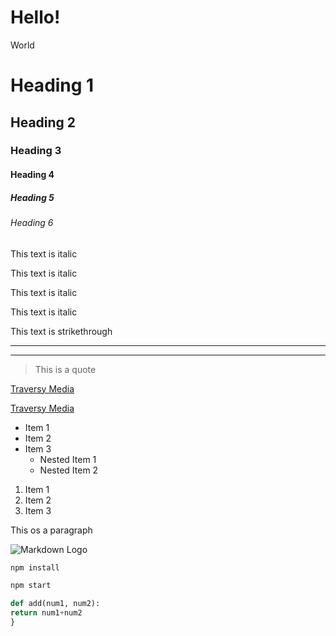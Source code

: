 # Hello!
World

<!-- Headings -->
# Heading 1
## Heading 2
### Heading 3
#### Heading 4
##### Heading 5
###### Heading 6
 
<!-- Italics -->
This text is italic
 
This text is italic

<!-- Strong -->
This text is italic

This text is italic

<!-- Strilethrough -->
This text is strikethrough

<!-- Horizontal Rule -->

---
---

<!-- Blockquote -->
>This is a quote

<!-- Links -->
[Traversy Media](http://www.traversymedia.com/)

[Traversy Media](http://www.traversymedia.com/ "Traversy Media")

<!-- UL -->
* Item 1
* Item 2
* Item 3
  * Nested Item 1
  * Nested Item 2

<!-- OL -->
1. Item 1
2. Item 2
3. Item 3

<!-- Inline Code Block-->
<p>This os a paragraph</p>

<!-- Images -->
![Markdown Logo](https://markdown-here.com/img/icon256.png)

<!-- Github Markdown-->

<!-- Code Blocks -->
 ```bash
npm install

npm start
```

```python
def add(num1, num2):
return num1+num2
}
```
